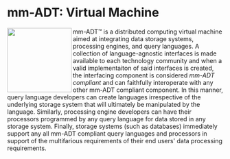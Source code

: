 # mm-ADT: Virtual Machine

<img src="http://www.mm-adt.org/assets/images/mm-adt-logo.png" align="left" width="150px"> mm-ADT&#8482; is a distributed computing virtual machine aimed at integrating data storage systems, processing engines, and query languages. A collection of language-agnostic interfaces is made available to each technology community and when a valid implementaiton of said interfaces is created, the interfacing component is considered *mm-ADT compliant* and can faithfully interoperate with any other mm-ADT compliant component. In this manner, query language developers can create languages irrespective of the underlying storage system that will ultimately be manipulated by the language. Similarly, processing engine developers can have their processors programmed by any query language for data stored in any storage system. Finally, storage systems (such as databases) immediately support any all mm-ADT compliant query languages and processors in support of the multifarious requirements of their end users' data processing requirements.
